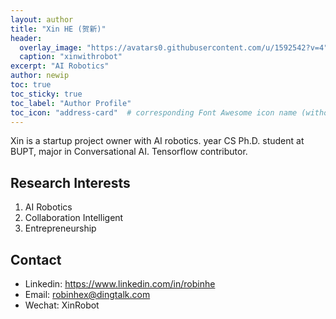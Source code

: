 ```yaml
---
layout: author
title: "Xin HE (贺新)"
header:
  overlay_image: "https://avatars0.githubusercontent.com/u/1592542?v=4"
  caption: "xinwithrobot"
excerpt: "AI Robotics"
author: newip
toc: true
toc_sticky: true
toc_label: "Author Profile"
toc_icon: "address-card"  # corresponding Font Awesome icon name (without fa prefix)
---
```


Xin is a startup project owner with AI robotics.  year CS Ph.D. student at BUPT, major in Conversational AI. Tensorflow contributor.

## Research Interests

1. AI Robotics
1. Collaboration Intelligent
1. Entrepreneurship

## Contact

- Linkedin: <https://www.linkedin.com/in/robinhe>
- Email: <robinhex@dingtalk.com>
- Wechat: XinRobot
